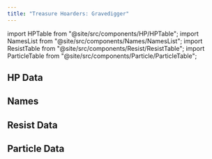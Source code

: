 ```yaml
---
title: "Treasure Hoarders: Gravedigger"
---
```


import HPTable from "@site/src/components/HP/HPTable";
import NamesList from "@site/src/components/Names/NamesList";
import ResistTable from "@site/src/components/Resist/ResistTable";
import ParticleTable from "@site/src/components/Particle/ParticleTable";

## HP Data

<HPTable item_key="treasurehoardersgravedigger" data_src="enemy" />

## Names

<NamesList item_key="treasurehoardersgravedigger" data_src="enemy" />

## Resist Data

<ResistTable item_key="treasurehoardersgravedigger" data_src="enemy" />

## Particle Data

<ParticleTable item_key="treasurehoardersgravedigger" data_src="enemy" />